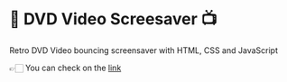 # 📀 DVD Video Screesaver 📺
Retro DVD Video bouncing screensaver with HTML, CSS and JavaScript

👉🏻 You can check on the [link](https://kadiryumlu.github.io/dvd-video-screensaver/)
